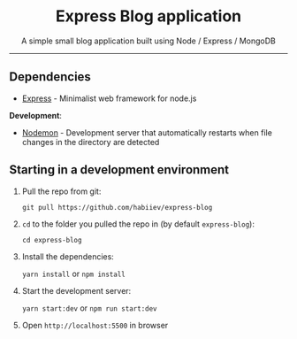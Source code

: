 <div align="center">
  <h1 style="border: none;">Express Blog application</h1>
  <p>A simple small blog application built using Node / Express / MongoDB</p>
</div>

---

## Dependencies

- [Express](https://www.npmjs.com/package/express) - Minimalist web framework for node.js

**Development**:

- [Nodemon](https://www.npmjs.com/package/nodemon) - Development server that automatically restarts when file changes in the directory are detected

## Starting in a development environment

1. Pull the repo from git:

   `git pull https://github.com/habiiev/express-blog`

2. `cd` to the folder you pulled the repo in (by default `express-blog`):

   `cd express-blog`

3. Install the dependencies:

   `yarn install` or `npm install`

4. Start the development server:

   `yarn start:dev` or `npm run start:dev`

5. Open `http://localhost:5500` in browser
